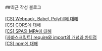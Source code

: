 ##최근 작성 블로그<br/><br/>
<a href=https://gapus.tistory.com/45>[CS] Webpack, Babel, Polyfill에 대해</a></br><a href=https://gapus.tistory.com/44>[CS] CORS에 대해</a></br><a href=https://gapus.tistory.com/43>[CS] SPA와 MPA에 대해</a></br><a href=https://gapus.tistory.com/42>[자바스크립트] require와 import의 개념과 차이점</a></br><a href=https://gapus.tistory.com/39>[CS] npm에 대해</a></br>
